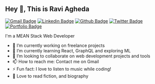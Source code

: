 ## Hey 👋, This is Ravi Agheda
[![Gmail Badge](https://img.shields.io/badge/-rsagheda123@gmail.com-c14438?style=flat&logo=Gmail&logoColor=white&link=mailto:rsagheda123@gmail.com)](mailto:rsagheda123@gmail.com) 
[![Linkedin Badge](https://img.shields.io/badge/-raviagheda-0072b1?style=flat&logo=Linkedin&logoColor=white&link=https://www.linkedin.com/in/raviagheda/)](https://www.linkedin.com/in/raviagheda/) [![Github Badge](https://img.shields.io/badge/-raviagheda-grey?style=flat&logo=github&logoColor=white&link=https://github.com/raviagheda/)](https://www.github.com/raviagheda/) [![Twitter Badge](https://img.shields.io/badge/-RaviAgheda-00acee?style=flat&logo=twitter&logoColor=white&link=https://twitter.com/RaviAgheda/)](https://www.twitter.com/RaviAgheda/) [![Portfolio Badge](https://img.shields.io/badge/portfolio-web-blue?style=flat&link=https://raviagheda.github.io//)](https://raviagheda.github.io//) 
<p align='left'>
  I'm a MEAN Stack Web Developer
  
  - 🔭 I’m currently working on freelance projects
  - 🌱 I’m currently learning React, GraphQL and exploring ML
  - 👯 I’m looking to collaborate on web development projects and tools
  - 📫 How to reach me: Contact me on Gmail
  - ⚡ Fun fact: I love to listen to music while coding!
  - 📖 Love to read fiction, and biography
  
</p>

